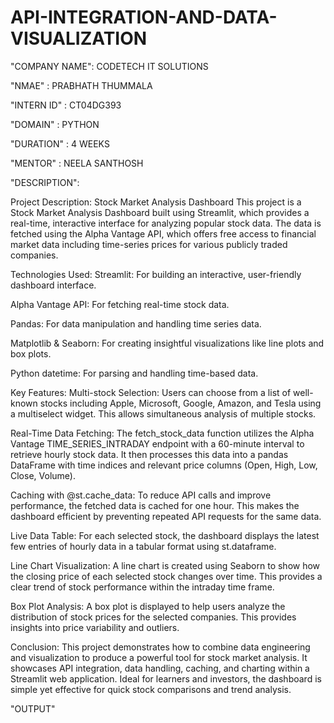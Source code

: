 # API-INTEGRATION-AND-DATA-VISUALIZATION

"COMPANY NAME": CODETECH IT SOLUTIONS

"NMAE"        : PRABHATH THUMMALA

"INTERN ID"   : CT04DG393

"DOMAIN"      : PYTHON

"DURATION"    : 4 WEEKS

"MENTOR"      : NEELA SANTHOSH

"DESCRIPTION":

  Project Description: Stock Market Analysis Dashboard
This project is a Stock Market Analysis Dashboard built using Streamlit, which provides a real-time, interactive interface for analyzing popular stock data. The data is fetched using the Alpha Vantage API, which offers free access to financial market data including time-series prices for various publicly traded companies.

 Technologies Used:
Streamlit: For building an interactive, user-friendly dashboard interface.

Alpha Vantage API: For fetching real-time stock data.

Pandas: For data manipulation and handling time series data.

Matplotlib & Seaborn: For creating insightful visualizations like line plots and box plots.

Python datetime: For parsing and handling time-based data.

 Key Features:
Multi-stock Selection:
Users can choose from a list of well-known stocks including Apple, Microsoft, Google, Amazon, and Tesla using a multiselect widget. This allows simultaneous analysis of multiple stocks.

Real-Time Data Fetching:
The fetch_stock_data function utilizes the Alpha Vantage TIME_SERIES_INTRADAY endpoint with a 60-minute interval to retrieve hourly stock data. It then processes this data into a pandas DataFrame with time indices and relevant price columns (Open, High, Low, Close, Volume).

Caching with @st.cache_data:
To reduce API calls and improve performance, the fetched data is cached for one hour. This makes the dashboard efficient by preventing repeated API requests for the same data.

Live Data Table:
For each selected stock, the dashboard displays the latest few entries of hourly data in a tabular format using st.dataframe.

Line Chart Visualization:
A line chart is created using Seaborn to show how the closing price of each selected stock changes over time. This provides a clear trend of stock performance within the intraday time frame.

Box Plot Analysis:
A box plot is displayed to help users analyze the distribution of stock prices for the selected companies. This provides insights into price variability and outliers.

 Conclusion:
This project demonstrates how to combine data engineering and visualization to produce a powerful tool for stock market analysis. It showcases API integration, data handling, caching, and charting within a Streamlit web application. Ideal for learners and investors, the dashboard is simple yet effective for quick stock comparisons and trend analysis.

"OUTPUT"

